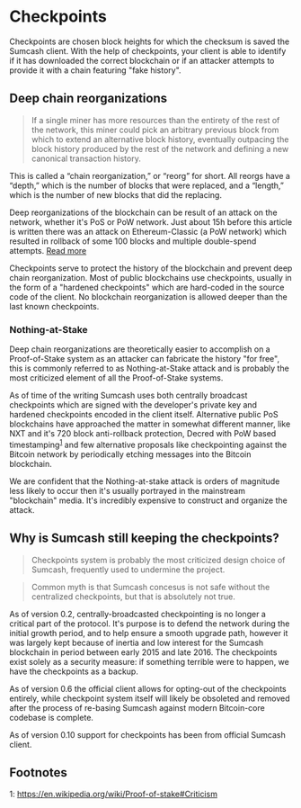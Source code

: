 # Checkpoints

Checkpoints are chosen block heights for which the checksum is saved the Sumcash client. With the help of checkpoints, your client is able to identify if it has downloaded the correct blockchain or if an attacker attempts to provide it with a chain featuring "fake history".

## Deep chain reorganizations

> If a single miner has more resources than the entirety of the rest of the network, this miner could pick an arbitrary previous block from which to extend an alternative block history, eventually outpacing the block history produced by the rest of the network and defining a new canonical transaction history.

This is called a “chain reorganization,” or “reorg” for short. All reorgs have a “depth,” which is the number of blocks that were replaced, and a “length,” which is the number of new blocks that did the replacing.

Deep reorganizations of the blockchain can be result of an attack on the network, whether it's PoS or PoW network. Just about 15h before this article is written there was an attack on Ethereum-Classic (a PoW network) which resulted in rollback of some 100 blocks and multiple double-spend attempts. [Read more](https://blog.coinbase.com/ethereum-classic-etc-is-currently-being-51-attacked-33be13ce32de)

Checkpoints serve to protect the history of the blockchain and prevent deep chain reorganization. Most of public blockchains use checkpoints, usually in the form of a "hardened checkpoints" which are hard-coded in the source code of the client. No blockchain reorganization is allowed deeper than the last known checkpoints.

### Nothing-at-Stake

Deep chain reorganizations are theoretically easier to accomplish on a Proof-of-Stake system as an attacker can fabricate the history "for free", this is commonly referred to as Nothing-at-Stake attack and is probably the most criticized element of all the Proof-of-Stake systems.

As of time of the writing Sumcash uses both centrally broadcast checkpoints which are signed with the developer's private key and hardened checkpoints encoded in the client itself.
Alternative public PoS blockchains have approached the matter in somewhat different manner, like NXT and it's 720 block anti-rollback protection, Decred with PoW based timestamping<sup>[1](#footnote-1)</sup> and few alternative proposals like checkpointing against the Bitcoin network by periodically etching messages into the Bitcoin blockchain.

We are confident that the Nothing-at-stake attack is orders of magnitude less likely to occur then it's usually portrayed in the mainstream "blockchain" media.
It's incredibly expensive to construct and organize the attack.

## Why is Sumcash still keeping the checkpoints?

> Checkpoints system is probably the most criticized design choice of Sumcash, frequently used to undermine the project.

> Common myth is that Sumcash concesus is not safe without the centralized checkpoints, but that is absolutely not true.

As of version 0.2, centrally-broadcasted checkpointing is no longer a critical part of the protocol.
It's purpose is to defend the network during the initial growth period, and to help ensure a smooth upgrade path, however it was largely kept because of inertia and low interest for the Sumcash blockchain in period between early 2015 and late 2016. The checkpoints exist solely as a security measure: if something terrible were to happen, we have the checkpoints as a backup.

As of version 0.6 the official client allows for opting-out of the checkpoints entirely, while checkpoint system itself will likely be obsoleted and removed after the process of re-basing Sumcash against modern Bitcoin-core codebase is complete.

As of version 0.10 support for checkpoints has been from official Sumcash client.

## Footnotes

<a id="footnote-1">1</a>: https://en.wikipedia.org/wiki/Proof-of-stake#Criticism
